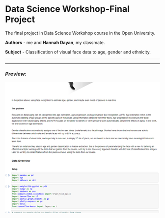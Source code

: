 # Data Science Workshop-Final Project

The final project in Data Science Workshop course in the Open University.

**Authors** - me and **Hannah Dayan**, my classmate.  

**Subject** - Classification of visual face data to age, gender and ethnicity.  

------------------------



------------------------

### *Preview:*

![image](https://github.com/David-Kimhi/David-Kimhi-Data-Science-Workshop-Final-Project/blob/main/preview.png?raw=true)

